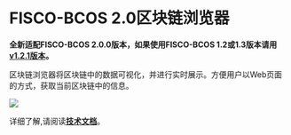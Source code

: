 # FISCO-BCOS 2.0区块链浏览器

**全新适配FISCO-BCOS 2.0.0版本，如果使用FISCO-BCOS 1.2或1.3版本请用[v1.2.1版本](https://github.com/FISCO-BCOS/fisco-bcos-browser/releases/tag/v1.2.1)。**

区块链浏览器将区块链中的数据可视化，并进行实时展示。方便用户以Web页面的方式，获取当前区块链中的信息。


![](./img/overview.png)

详细了解,请阅读[**技术文档**](https://fisco-bcos-documentation.readthedocs.io/zh_CN/latest/docs/browser/browser.html)。